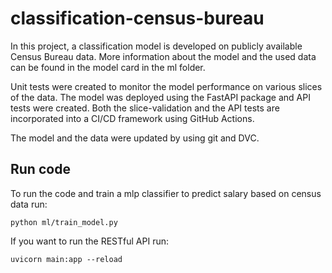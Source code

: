 
# classification-census-bureau

In this project, a classification model is developed on publicly available Census Bureau data. More information about the model and the used  data can be found in the model card in the ml folder. 

Unit tests were created to monitor the model performance on various slices of the data. The model was deployed using the FastAPI package and API tests were created. Both the slice-validation and the API tests are incorporated into a CI/CD framework using GitHub Actions.

The model and the data were updated by using git and DVC.

## Run code

To run the code and train a mlp classifier to predict salary based on census data run: 

```
python ml/train_model.py
```

If you want to run the RESTful API run: 

```
uvicorn main:app --reload
```

